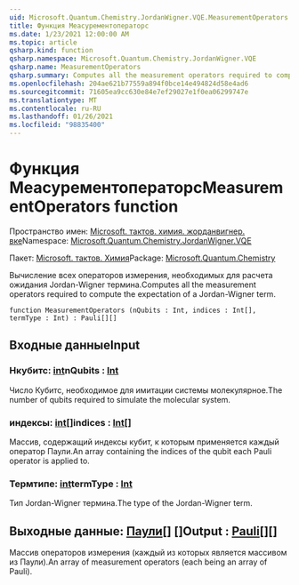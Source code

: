 ```yaml
---
uid: Microsoft.Quantum.Chemistry.JordanWigner.VQE.MeasurementOperators
title: Функция Меасурементоператорс
ms.date: 1/23/2021 12:00:00 AM
ms.topic: article
qsharp.kind: function
qsharp.namespace: Microsoft.Quantum.Chemistry.JordanWigner.VQE
qsharp.name: MeasurementOperators
qsharp.summary: Computes all the measurement operators required to compute the expectation of a Jordan-Wigner term.
ms.openlocfilehash: 204ae621b77559a894f0bce14e494824d58e4ad6
ms.sourcegitcommit: 71605ea9cc630e84e7ef29027e1f0ea06299747e
ms.translationtype: MT
ms.contentlocale: ru-RU
ms.lasthandoff: 01/26/2021
ms.locfileid: "98835400"
---
```

# <a name="measurementoperators-function"></a><span data-ttu-id="fd3db-102">Функция Меасурементоператорс</span><span class="sxs-lookup"><span data-stu-id="fd3db-102">MeasurementOperators function</span></span>

<span data-ttu-id="fd3db-103">Пространство имен: [Microsoft. тактов. химия. жорданвигнер. вке](xref:Microsoft.Quantum.Chemistry.JordanWigner.VQE)</span><span class="sxs-lookup"><span data-stu-id="fd3db-103">Namespace: [Microsoft.Quantum.Chemistry.JordanWigner.VQE](xref:Microsoft.Quantum.Chemistry.JordanWigner.VQE)</span></span>

<span data-ttu-id="fd3db-104">Пакет: [Microsoft. тактов. Химия](https://nuget.org/packages/Microsoft.Quantum.Chemistry)</span><span class="sxs-lookup"><span data-stu-id="fd3db-104">Package: [Microsoft.Quantum.Chemistry](https://nuget.org/packages/Microsoft.Quantum.Chemistry)</span></span>


<span data-ttu-id="fd3db-105">Вычисление всех операторов измерения, необходимых для расчета ожидания Jordan-Wigner термина.</span><span class="sxs-lookup"><span data-stu-id="fd3db-105">Computes all the measurement operators required to compute the expectation of a Jordan-Wigner term.</span></span>

```qsharp
function MeasurementOperators (nQubits : Int, indices : Int[], termType : Int) : Pauli[][]
```


## <a name="input"></a><span data-ttu-id="fd3db-106">Входные данные</span><span class="sxs-lookup"><span data-stu-id="fd3db-106">Input</span></span>

### <a name="nqubits--int"></a><span data-ttu-id="fd3db-107">Нкубитс: [int](xref:microsoft.quantum.lang-ref.int)</span><span class="sxs-lookup"><span data-stu-id="fd3db-107">nQubits : [Int](xref:microsoft.quantum.lang-ref.int)</span></span>

<span data-ttu-id="fd3db-108">Число Кубитс, необходимое для имитации системы молекулярное.</span><span class="sxs-lookup"><span data-stu-id="fd3db-108">The number of qubits required to simulate the molecular system.</span></span>


### <a name="indices--int"></a><span data-ttu-id="fd3db-109">индексы: [int](xref:microsoft.quantum.lang-ref.int)[]</span><span class="sxs-lookup"><span data-stu-id="fd3db-109">indices : [Int](xref:microsoft.quantum.lang-ref.int)[]</span></span>

<span data-ttu-id="fd3db-110">Массив, содержащий индексы кубит, к которым применяется каждый оператор Паули.</span><span class="sxs-lookup"><span data-stu-id="fd3db-110">An array containing the indices of the qubit each Pauli operator is applied to.</span></span>


### <a name="termtype--int"></a><span data-ttu-id="fd3db-111">Термтипе: [int](xref:microsoft.quantum.lang-ref.int)</span><span class="sxs-lookup"><span data-stu-id="fd3db-111">termType : [Int](xref:microsoft.quantum.lang-ref.int)</span></span>

<span data-ttu-id="fd3db-112">Тип Jordan-Wigner термина.</span><span class="sxs-lookup"><span data-stu-id="fd3db-112">The type of the Jordan-Wigner term.</span></span>



## <a name="output--pauli"></a><span data-ttu-id="fd3db-113">Выходные данные: [Паули](xref:microsoft.quantum.lang-ref.pauli)[] []</span><span class="sxs-lookup"><span data-stu-id="fd3db-113">Output : [Pauli](xref:microsoft.quantum.lang-ref.pauli)[][]</span></span>

<span data-ttu-id="fd3db-114">Массив операторов измерения (каждый из которых является массивом из Паули).</span><span class="sxs-lookup"><span data-stu-id="fd3db-114">An array of measurement operators (each being an array of Pauli).</span></span>